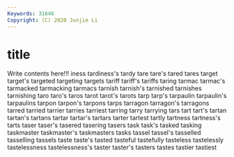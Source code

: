 ```yaml
---
Keywords: 31646
Copyright: (C) 2020 Junjie Li
---
```


# title

Write contents here!!!
iness 
tardiness's 
tardy 
tare 
tare's 
tared 
tares 
target 
target's
targeted 
targeting 
targets 
tariff 
tariff's 
tariffs 
taring 
tarmac 
tarmac's 
tarmacked
tarmacking 
tarmacs 
tarnish 
tarnish's 
tarnished 
tarnishes 
tarnishing 
taro 
taro's 
taros
tarot 
tarot's 
tarots 
tarp 
tarp's 
tarpaulin 
tarpaulin's 
tarpaulins 
tarpon 
tarpon's
tarpons 
tarps 
tarragon 
tarragon's 
tarragons 
tarred 
tarried 
tarrier 
tarries 
tarriest
tarring 
tarry 
tarrying 
tars 
tart 
tart's 
tartan 
tartan's 
tartans 
tartar
tartar's 
tartars 
tarter 
tartest 
tartly 
tartness 
tartness's 
tarts 
taser 
taser's
tasered 
tasering 
tasers 
task 
task's 
tasked 
tasking 
taskmaster 
taskmaster's 
taskmasters
tasks 
tassel 
tassel's 
tasselled 
tasselling 
tassels 
taste 
taste's 
tasted 
tasteful
tastefully 
tasteless 
tastelessly 
tastelessness 
tastelessness's 
taster 
taster's 
tasters 
tastes 
tastier
tastiest 
